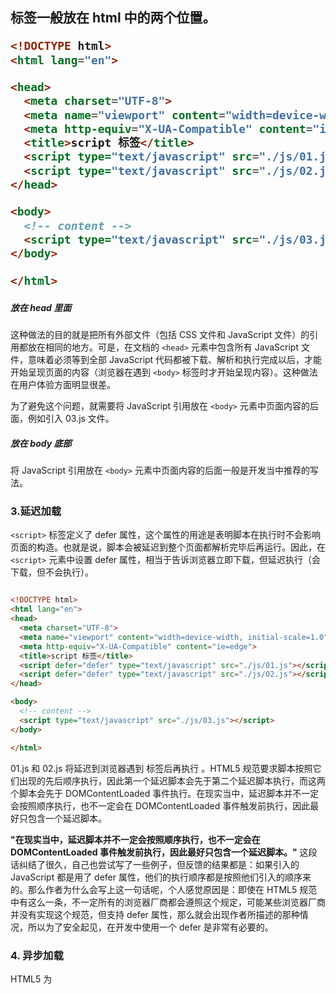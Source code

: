 ## <script> 标签

对于我们来说 `<script>` 标签是比较熟悉的，他最大的作用就是加载 JavaScript 代码，其中有两种方式，**内联方式**和**外置方式** 。所谓的内联方式就是在 html 文件中通过 `<script> </script>` 直接引入，而外置方式就是将 JavaScript 代码写在外部的一个文件里面，在 html 文件中通过 `<script>` 标签的 src 属性引入。这两种方式，外置方式明显好于内联方式，主要表现在已下几点：

* **可维护性**：外置 Javascript 文件可以被多个页面调用而不用在每个页面上反复地书写.如果有需要改变的部分,你只需要在一处修改即可.所以外置JavaScript 导致代码工作量减少,进而使得维护手续也更加方便。

* **关注点分离**：将 JavaScript 封装在外部的.js文件遵循了关注点分离的法则.总体来说,分离 HTML,CSS 和 JavaScript 从而让我们更容易操纵他们.而且如果是多名开发者同步工作的话,这样也更方便。

* **表现性**：外置 JavaScript 文件可以被浏览器缓存住,但是内联 JavaScript 在每次页面加载的哦时候都会被重新加载。

### 1. <script> 标签属性

* **async**：可选。表示应该立即下载脚本，下载完以后立即执行，但不应妨碍页面中的其他操作，比如下载其他资源或等待加载其他脚本。只对外部脚本文件有效。
* **charset**：可选。表示通过 src 属性指定的代码的字符集。由于大多数浏览器会忽略它的值，因此这个属性很少有人用。
* **defer** ：可选。表示脚本可以延迟到文档完全被解析和显示之后再执行。只对外部脚本文件有效。IE7 及更早版本对嵌入脚本也支持这个属性。
* **language** ：已废弃。原来用于表示编写代码使用的脚本语言（如 JavaScript 、 JavaScript1.2或 VBScript ）。大多数浏览器会忽略这个属性，因此也没有必要再用了。
* **src** ：可选。表示包含要执行代码的外部文件。
* **type** ：可选。可以看成是 language 的替代属性；表示编写代码使用的脚本语言的内容类型（也称为 MIME 类型）。虽然 text/javascript 和 text/ecmascript 都已经不被推荐使用，但人们一直以来使用的都还是 text/javascript 。实际上，服务器在传送 JavaScript 文件时使用的 MIME 类型通常是 application/x–javascript ，但在 type 中设置这个值却可能导致脚本被忽略。另外，在非IE浏览器中还可以使用以下值： application/javascript 和 application/ecmascript 。考虑到约定俗成和最大限度的浏览器兼容性，目前 type 属性的值依旧还是 text/javascript 。不过，这个属性并不是必需的，如果没有指定这个属性，则其默认值仍为text/javascript 。

### 2. <script> 标签 加载 JavaScript 的顺序

<script> </script> 标签一般放在 html 中的两个位置。

``` html
<!DOCTYPE html>
<html lang="en">

<head>
  <meta charset="UTF-8">
  <meta name="viewport" content="width=device-width, initial-scale=1.0">
  <meta http-equiv="X-UA-Compatible" content="ie=edge">
  <title>script 标签</title>
  <script type="text/javascript" src="./js/01.js"></script>
  <script type="text/javascript" src="./js/02.js"></script>
</head>

<body>
  <!-- content -->
  <script type="text/javascript" src="./js/03.js"></script>
</body>

</html>
```

##### 放在 head 里面

这种做法的目的就是把所有外部文件（包括 CSS 文件和 JavaScript 文件）的引用都放在相同的地方。可是，在文档的 `<head>` 元素中包含所有 JavaScript 文件，意味着必须等到全部 JavaScript 代码都被下载、解析和执行完成以后，才能开始呈现页面的内容（浏览器在遇到 `<body>` 标签时才开始呈现内容）。这种做法在用户体验方面明显很差。

为了避免这个问题，就需要将 JavaScript 引用放在 `<body>` 元素中页面内容的后面，例如引入 03.js 文件。

##### 放在 body 底部

将 JavaScript 引用放在 `<body>` 元素中页面内容的后面一般是开发当中推荐的写法。

### 3.延迟加载

`<script>` 标签定义了 defer 属性，这个属性的用途是表明脚本在执行时不会影响页面的构造。也就是说，脚本会被延迟到整个页面都解析完毕后再运行。因此，在 `<script>` 元素中设置 defer 属性，相当于告诉浏览器立即下载，但延迟执行（会下载，但不会执行）。

``` html

<!DOCTYPE html>
<html lang="en">
<head>
  <meta charset="UTF-8">
  <meta name="viewport" content="width=device-width, initial-scale=1.0">
  <meta http-equiv="X-UA-Compatible" content="ie=edge">
  <title>script 标签</title>
  <script defer="defer" type="text/javascript" src="./js/01.js"></script>
  <script defer="defer" type="text/javascript" src="./js/02.js"></script>
</head>

<body>
  <!-- content -->
  <script type="text/javascript" src="./js/03.js"></script>
</body>

</html>
```
01.js 和 02.js 将延迟到浏览器遇到 </html> 标签后再执行 。HTML5 规范要求脚本按照它们出现的先后顺序执行，因此第一个延迟脚本会先于第二个延迟脚本执行，而这两个脚本会先于 DOMContentLoaded 事件执行。在现实当中，延迟脚本并不一定会按照顺序执行，也不一定会在 DOMContentLoaded 事件触发前执行，因此最好只包含一个延迟脚本。

**"在现实当中，延迟脚本并不一定会按照顺序执行，也不一定会在 DOMContentLoaded 事件触发前执行，因此最好只包含一个延迟脚本。"** 这段话纠结了很久，自己也尝试写了一些例子，但反馈的结果都是：如果引入的 JavaScript 都是用了 defer 属性，他们的执行顺序都是按照他们引入的顺序来的。那么作者为什么会写上这一句话呢，个人感觉原因是：即使在 HTML5 规范中有这么一条，不一定所有的浏览器厂商都会遵照这个规定，可能某些浏览器厂商并没有实现这个规范，但支持 defer 属性，那么就会出现作者所描述的那种情况，所以为了安全起见，在开发中使用一个 defer 是非常有必要的。

### 4. 异步加载

HTML5 为 <script> 元素定义了 async 属性。这个属性与 defer 属性类似，都用于改变处理脚本的行为。同样与 defer 类似， async 只适用于外部脚本文件，并告诉浏览器立即下载文件。但与 defer 不同的是，标记为 async 的脚本并不保证按照指定它们的先后顺序执行，一旦下载完后立即执行，即尽快执行。例如：

``` html

<!DOCTYPE html>
<html lang="en">
<head>
  <meta charset="UTF-8">
  <meta name="viewport" content="width=device-width, initial-scale=1.0">
  <meta http-equiv="X-UA-Compatible" content="ie=edge">
  <title>script 标签</title>
  <script async type="text/javascript" src="./js/01.js"></script>
  <script async type="text/javascript" src="./js/02.js"></script>
</head>

<body>
  <!-- content -->
  <script type="text/javascript" src="./js/03.js"></script>
</body>

</html>
```
02.js 可能会在 01.js 之前执行，确保两者之间互不依赖非常重要。另外一点需要注意的是指定 async 属性的目的是不让页面等待两个脚本下载和执行，从而异步加载页面其他内容。为此，建议异步脚本不要在加载期间修改 DOM。

### 5.建议
建议的方式是把 `<script>` 写在 `<body>` 底部，如果需要使用百度谷歌分析或者不蒜子等独立库时可以使用 async 属性，若你的 `<script>` 标签必须写在`<head>` 头部内可以使用 defer 属性防止页面加载阻塞。

### 6.小结

* 所有 `<script>` 标签引进的 JavaScript 会按照他们引入的顺序依次被解析，在没有使用 defer 或者 async 的情况下，只有在解析完前面 `<script>` 元素中的代码之后，才会开始解析后面 `<script>` 元素中的代码。

* 由于浏览器会先解析完不使用 defer 属性的 `<script>` 元素中的代码，然后再解析后面的内容，所以一般应该把 `<script>` 元素放在页面最后，即主要内容后面， `</body>` 标签前面。

* 使用 defer 属性可以让脚本在文档完全呈现之后再执行,延迟脚本总是按照指定它们的顺序执行。

* 使用 async 属性可以表示当前脚本不必等待其他脚本，也不必阻塞文档呈现。不能保证异步脚本按照它们在页面中出现的顺序执行。